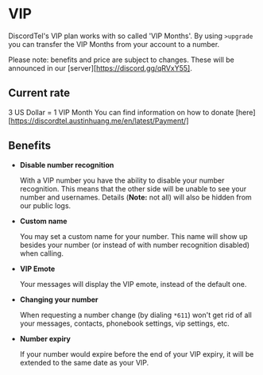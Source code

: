 #	VIP

DiscordTel's VIP plan works with so called 'VIP Months'. By using `>upgrade` you can transfer the VIP Months from your account to a number.

Please note: benefits and price are subject to changes. These will be announced in our [server][https://discord.gg/qRVxY55].

## Current rate
3 US Dollar = 1 VIP Month
You can find information on how to donate [here][https://discordtel.austinhuang.me/en/latest/Payment/]

##	Benefits

*	**Disable number recognition**

	With a VIP number you have the ability to disable your number recognition.
	This means that the other side will be unable to see your number and usernames.
	Details (**Note:** not all) will also be hidden from our public logs.

*	**Custom name**

	You may set a custom name for your number.
	This name will show up besides your number (or instead of with number recognition disabled) when calling.
	
*	**VIP Emote**

	Your messages will display the VIP emote, instead of the default one.
	
*	**Changing your number**

	When requesting a number change (by dialing `*611`) won't get rid of all your messages, contacts, phonebook settings, vip settings, etc.

*	**Number expiry**

	If your number would expire before the end of your VIP expiry, it will be extended to the same date as your VIP.
	
